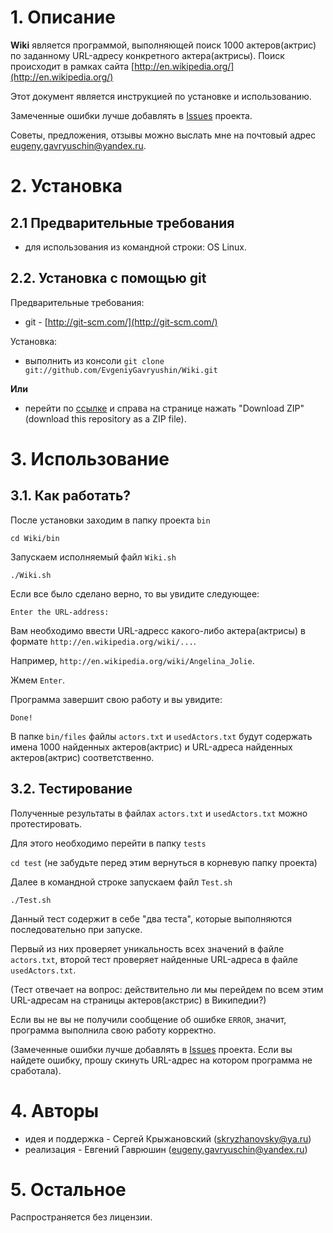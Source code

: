 # 1. Описание

**Wiki** является программой, выполняющей поиск 1000 актеров(актрис) по заданному URL-адресу конкретного актера(актрисы).
Поиск происходит в рамках сайта [http://en.wikipedia.org/](http://en.wikipedia.org/)

Этот документ является инструкцией по установке и использованию.

Замеченные ошибки лучше добавлять  в [Issues](https://github.com/EvgeniyGavryushin/Wiki/issues) проекта.

Советы, предложения, отзывы можно выслать мне на почтовый адрес <eugeny.gavryuschin@yandex.ru>.

# 2. Установка

## 2.1 Предварительные требования

* для использования из командной строки: OS Linux.

## 2.2. Установка с помощью git 

Предварительные требования:

* git - [http://git-scm.com/](http://git-scm.com/)

Установка:

* выполнить из консоли `git clone git://github.com/EvgeniyGavryushin/Wiki.git`

**Или**

* перейти по [ссылке](https://github.com/EvgeniyGavryushin/Wiki) и справа на странице нажать "Download ZIP" (download this repository as a ZIP file).

# 3. Использование

## 3.1. Как работать?

После установки заходим в папку проекта `bin`

  `cd Wiki/bin`
  
Запускаем исполняемый файл `Wiki.sh`

  `./Wiki.sh`
  
Если все было сделано верно, то вы увидите следующее:

`Enter the URL-address:`

Вам необходимо ввести URL-адресс какого-либо актера(актрисы) в формате `http://en.wikipedia.org/wiki/...`. 

Например, `http://en.wikipedia.org/wiki/Angelina_Jolie`.

Жмем `Enter`. 

Программа завершит свою работу и вы увидите:

`Done!`

В папке `bin/files` файлы `actors.txt` и `usedActors.txt` будут содержать имена 1000 найденных актеров(актрис) и URL-адреса найденных актеров(актрис) соответственно.

## 3.2. Тестирование

Полученные результаты в файлах `actors.txt` и `usedActors.txt` можно протестировать.

Для этого необходимо перейти в папку `tests`

`cd test` (не забудьте перед этим вернуться в корневую папку проекта)

Далее в командной строке запускаем файл `Test.sh`

`./Test.sh`

Данный тест содержит в себе "два теста", которые выполняются последовательно при запуске. 

Первый из них проверяет уникальность всех значений в файле `actors.txt`, второй тест  проверяет найденные URL-адреса в файле `usedActors.txt`. 

(Тест отвечает на вопрос: действительно ли мы перейдем по всем этим URL-адресам на страницы актеров(акстрис) в Википедии?)

Если вы не вы не получили сообщение об ошибке `ERROR`, значит, программа выполнила свою работу корректно.

(Замеченные ошибки лучше добавлять  в [Issues](https://github.com/EvgeniyGavryushin/Wiki/issues) проекта. Если вы найдете ошибку, прошу скинуть URL-адрес на котором программа не сработала).

# 4. Авторы
* идея и поддержка - Сергей Крыжановский (<skryzhanovsky@ya.ru>)
* реализация - Евгений Гаврюшин (<eugeny.gavryuschin@yandex.ru>)
               
# 5. Остальное
  
Распространяется без лицензии.
